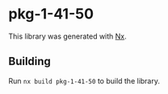 # pkg-1-41-50

This library was generated with [Nx](https://nx.dev).

## Building

Run `nx build pkg-1-41-50` to build the library.
